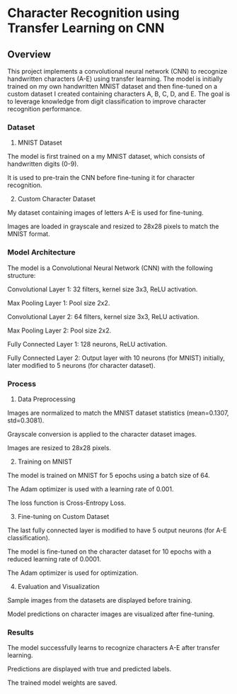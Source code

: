 # Character Recognition using Transfer Learning on CNN

## Overview

This project implements a convolutional neural network (CNN) to recognize handwritten characters (A-E) using transfer learning. The model is initially trained on my own handwritten MNIST dataset and then fine-tuned on a custom dataset I created containing characters A, B, C, D, and E. The goal is to leverage knowledge from digit classification to improve character recognition performance.  


### Dataset

1. MNIST Dataset

The model is first trained on a my MNIST dataset, which consists of handwritten digits (0-9).

It is used to pre-train the CNN before fine-tuning it for character recognition.

2. Custom Character Dataset

My dataset containing images of letters A-E is used for fine-tuning.

Images are loaded in grayscale and resized to 28x28 pixels to match the MNIST format.  



### Model Architecture

The model is a Convolutional Neural Network (CNN) with the following structure:

Convolutional Layer 1: 32 filters, kernel size 3x3, ReLU activation.

Max Pooling Layer 1: Pool size 2x2.

Convolutional Layer 2: 64 filters, kernel size 3x3, ReLU activation.

Max Pooling Layer 2: Pool size 2x2.

Fully Connected Layer 1: 128 neurons, ReLU activation.

Fully Connected Layer 2: Output layer with 10 neurons (for MNIST) initially, later modified to 5 neurons (for character dataset).  



### Process

1. Data Preprocessing

Images are normalized to match the MNIST dataset statistics (mean=0.1307, std=0.3081).

Grayscale conversion is applied to the character dataset images.

Images are resized to 28x28 pixels.

2. Training on MNIST

The model is trained on MNIST for 5 epochs using a batch size of 64.

The Adam optimizer is used with a learning rate of 0.001.

The loss function is Cross-Entropy Loss.

3. Fine-tuning on Custom Dataset

The last fully connected layer is modified to have 5 output neurons (for A-E classification).

The model is fine-tuned on the character dataset for 10 epochs with a reduced learning rate of 0.0001.

The Adam optimizer is used for optimization.

4. Evaluation and Visualization

Sample images from the datasets are displayed before training.

Model predictions on character images are visualized after fine-tuning.  



### Results

The model successfully learns to recognize characters A-E after transfer learning.

Predictions are displayed with true and predicted labels.

The trained model weights are saved.

